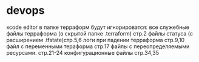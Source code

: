 # devops
xcode editor
в папке терраформ будут игнорироватся:
все служебные файлы терраформа (в скрытой папке .terraform) стр.2
 файлы статуса (с расширением .tfstate)стр.5,6
логи при падении терраформа стр.9,10
файл с переменными тераформа стр.17
файлы с переопределяемыми ресурсами. стр.21-24
конфигурационные файлы стр.34,35